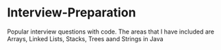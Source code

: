 # Interview-Preparation

Popular interview questions with code. 
The areas that I have included are Arrays, Linked Lists, Stacks, Trees aand Strings in Java
